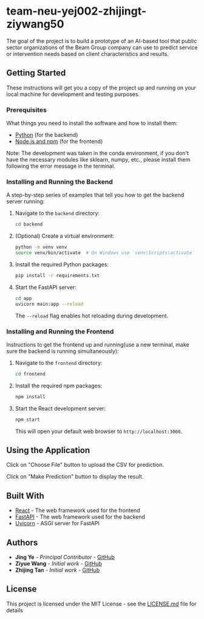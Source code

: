 # team-neu-yej002-zhijingt-ziywang50

The goal of the project is to build a prototype of an AI-based tool that public sector organizations of the Beam Group company can use to predict service or intervention needs based on client characteristics and results. 

## Getting Started

These instructions will get you a copy of the project up and running on your local machine for development and testing purposes.

### Prerequisites

What things you need to install the software and how to install them:

- [Python](https://www.python.org/downloads/) (for the backend)
- [Node.js and npm](https://nodejs.org/en/download/) (for the frontend)

Note: The development was taken in the conda environment, if you don't have the necessary modules like sklearn, numpy, etc., please install them following the error message in the terminal.

### Installing and Running the Backend

A step-by-step series of examples that tell you how to get the backend server running:

1. Navigate to the `backend` directory:

   ```bash
   cd backend
   ```

2. (Optional) Create a virtual environment:

   ```bash
   python -m venv venv
   source venv/bin/activate  # On Windows use `venv\Scripts\activate`
   ```

3. Install the required Python packages:

   ```bash
   pip install -r requirements.txt
   ```

4. Start the FastAPI server:

   ```bash
   cd app
   uvicorn main:app --reload
   ```

   The `--reload` flag enables hot reloading during development.

### Installing and Running the Frontend

Instructions to get the frontend up and running(use a new terminal, make sure the backend is running simultaneously):

1. Navigate to the `frontend` directory:

   ```bash
   cd frontend
   ```

2. Install the required npm packages:

   ```bash
   npm install
   ```

3. Start the React development server:

   ```bash
   npm start
   ```

   This will open your default web browser to `http://localhost:3000`.

## Using the Application

Click on "Choose File" button to upload the CSV for prediction.

Click on "Make Prediction" button to display the result.

## Built With

- [React](https://reactjs.org/) - The web framework used for the frontend
- [FastAPI](https://fastapi.tiangolo.com/) - The web framework used for the backend
- [Uvicorn](https://www.uvicorn.org/) - ASGI server for FastAPI


## Authors

- **Jing Ye** - *Principal Contributor* - [GitHub](https://github.com/yej002)
- **Ziyue Wang** - *Initial work* - [GitHub](https://github.com/ziywang50)
- **Zhijing Tan** - *Initial work* - [GitHub](https://github.com/zhijingt)

## License

This project is licensed under the MIT License - see the [LICENSE.md](LICENSE.md) file for details
